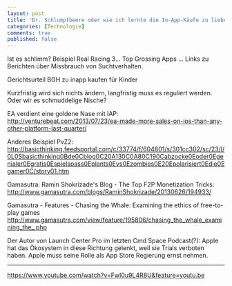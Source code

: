 ```yaml
---
layout: post
title: 'Dr. Schlumpfbeere oder wie ich lernte die In-App-Käufe zu lieben'
categories: [Technologie]
comments: true
published: false
---
```


<!--more-->

Ist es schlimm? Beispiel Real Racing 3...
Top Grossing Apps
...
Links zu Berichten über Missbrauch von Suchtverhalten. 

Gerichtsurteil BGH zu inapp kaufen für Kinder 

Kurzfristig wird sich nichts ändern, langfristig muss es reguliert werden. Oder wir es schmuddelige Nische?

EA verdient eine goldene Nase mit IAP:
http://venturebeat.com/2013/07/23/ea-made-more-sales-on-ios-than-any-other-platform-last-quarter/

Anderes Beispiel PvZ2: http://basicthinking.feedsportal.com/c/33774/f/604801/s/301cc302/sc/23/l/0L0Sbasicthinking0Bde0Cblog0C20A130C0A80C190Cabzocke0Eoder0Egenialer0Egratis0Espielspass0Eplants0Evs0Ezombies0E20Epolarisiert0Edie0Egamer0C/story01.htm

Gamasutra: Ramin Shokrizade's Blog - The Top F2P Monetization Tricks:
http://www.gamasutra.com/blogs/RaminShokrizade/20130626/194933/

Gamasutra - Features - Chasing the Whale: Examining the ethics of free-to-play games
http://www.gamasutra.com/view/feature/195806/chasing_the_whale_examining_the_.php

Der Autor von Launch Center Pro im letzten Cmd Space Podcast(?): Apple hat das Ökosystem in diese Richtung gelenkt, weil sie Trials verboten haben. Apple muss seine Rolle als App Store Regierung ernst nehmen. 

-----

https://www.youtube.com/watch?v=FwI0u9L4R8U&feature=youtu.be